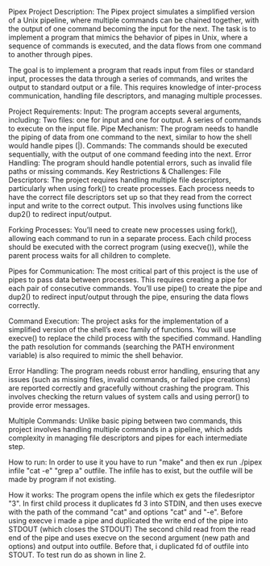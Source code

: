 Pipex Project
Description:
The Pipex project simulates a simplified version of a Unix pipeline, where multiple commands can be chained together, with the output of one command becoming the input for the next. The task is to implement a program that mimics the behavior of pipes in Unix, where a sequence of commands is executed, and the data flows from one command to another through pipes.

The goal is to implement a program that reads input from files or standard input, processes the data through a series of commands, and writes the output to standard output or a file. This requires knowledge of inter-process communication, handling file descriptors, and managing multiple processes.

Project Requirements:
Input: The program accepts several arguments, including:
Two files: one for input and one for output.
A series of commands to execute on the input file.
Pipe Mechanism: The program needs to handle the piping of data from one command to the next, similar to how the shell would handle pipes (|).
Commands: The commands should be executed sequentially, with the output of one command feeding into the next.
Error Handling: The program should handle potential errors, such as invalid file paths or missing commands.
Key Restrictions & Challenges:
File Descriptors:
The project requires handling multiple file descriptors, particularly when using fork() to create processes. Each process needs to have the correct file descriptors set up so that they read from the correct input and write to the correct output. This involves using functions like dup2() to redirect input/output.

Forking Processes:
You’ll need to create new processes using fork(), allowing each command to run in a separate process. Each child process should be executed with the correct program (using execve()), while the parent process waits for all children to complete.

Pipes for Communication:
The most critical part of this project is the use of pipes to pass data between processes. This requires creating a pipe for each pair of consecutive commands. You’ll use pipe() to create the pipe and dup2() to redirect input/output through the pipe, ensuring the data flows correctly.

Command Execution:
The project asks for the implementation of a simplified version of the shell’s exec family of functions. You will use execve() to replace the child process with the specified command. Handling the path resolution for commands (searching the PATH environment variable) is also required to mimic the shell behavior.

Error Handling:
The program needs robust error handling, ensuring that any issues (such as missing files, invalid commands, or failed pipe creations) are reported correctly and gracefully without crashing the program. This involves checking the return values of system calls and using perror() to provide error messages.

Multiple Commands:
Unlike basic piping between two commands, this project involves handling multiple commands in a pipeline, which adds complexity in managing file descriptors and pipes for each intermediate step.




How to run:
In order to use it you have to run "make" and then ex run ./pipex infile "cat -e" "grep a" outfile.
The infile has to exist, but the outfile will be made by program if not existing.

How it works:
The program opens the infile which ex gets the filedesriptor "3". In first child process it duplicates fd 3 into STDIN, and then uses execve with the path of the command "cat" and options "cat" and "-e".
Before using execve i made a pipe and duplicated the write end of the pipe into STDOUT (which closes the STDOUT)
The second child read from the read end of the pipe and uses execve on the second argument (new path and options) and output into outfile. Before that, i duplicated fd of outfile into STOUT.
To test run do as shown in line 2.
